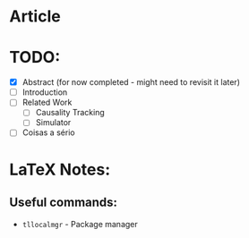 # Article

# TODO:

- [X] Abstract (for now completed - might need to revisit it later)
- [ ] Introduction
- [ ] Related Work
	- [ ] Causality Tracking
	- [ ] Simulator
- [ ] Coisas a sério

# LaTeX Notes:
## Useful commands:

- `tllocalmgr` - Package manager
